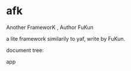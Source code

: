 afk
===

Another FrameworK , Author FuKun

a lite framework similarily to yaf, write by FuKun.

document tree:

app


